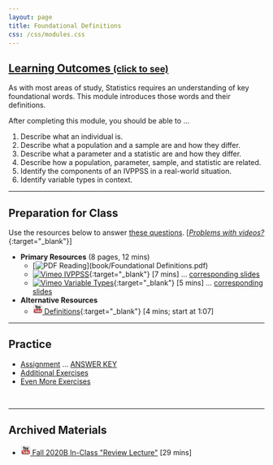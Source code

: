 ```yaml
---
layout: page
title: Foundational Definitions
css: /css/modules.css
---
```


<div class="panel-group-ILOs">
  <div class="panel panel-default">
    <div class="panel-heading">
      <h2 class="panel-title">
        <a data-toggle="collapse" href="#ILOs">Learning Outcomes <small>(click to see)</small></a>
      </h2>
    </div>
    <div id="ILOs" class="panel-collapse collapse">
      <div class="panel-body">
As with most areas of study, Statistics requires an understanding of key foundational words.  This module introduces those words and their definitions.

<p>After completing this module, you should be able to ...</p>

<ol>
  <li>Describe what an individual is.</li>
  <li>Describe what a population and a sample are and how they differ.</li>
  <li>Describe what a parameter and a statistic are and how they differ.</li>
  <li>Describe how a population, parameter, sample, and statistic are related.</li>
  <li>Identify the components of an IVPPSS in a real-world situation.</li>
  <li>Identify variable types in context.</li>
</ol>
      </div>
    </div>
  </div>
</div>

----

## Preparation for Class

Use the resources below to answer [these questions](Prep/FoundationalDefns). [[*Problems with videos?*](../resources/FAQs/videos){:target="_blank"}]

* **Primary Resources** (8 pages, 12 mins)
  * [![PDF](../img/pdf.png) Reading](book/Foundational Definitions.pdf)
  * [![Vimeo](../img/dhovid.png) IVPPSS](https://vimeo.com/user45324800/ncstats-ivppss){:target="_blank"} [7 mins] ... [corresponding slides](PPT/FoundationalDefns_PPT1.pptx)
  * [![Vimeo](../img/dhovid.png) Variable Types](https://vimeo.com/user45324800/ncstats-vartypes){:target="_blank"} [5 mins] ... [corresponding slides](PPT/FoundationalDefns_PPT2.pptx)
* **Alternative Resources**
  * [![YouTube Link](../img/youtube.png) Definitions](https://youtu.be/MXaJ7sa7q-8?t=67){:target="_blank"} [4 mins; start at 1:07]
  
----

## Practice

* [Assignment](CE/FoundationalDefns_CE1) ... [ANSWER KEY](CE/KEY_FoundationalDefns_CE)
* [Additional Exercises](CE/FoundationalDefns_CE2)
* [Even More Exercises](CE/FoundationalDefns_CE3)

&nbsp;

----

## Archived Materials

* [![YouTube](../img/youtube.png) Fall 2020B In-Class "Review Lecture"](https://youtu.be/_VTmDXWfrW4) [29 mins]

<!---
* [Old Lecture Slides](PPT/FoundationalDefns_PPT_old.pptx)
--->
